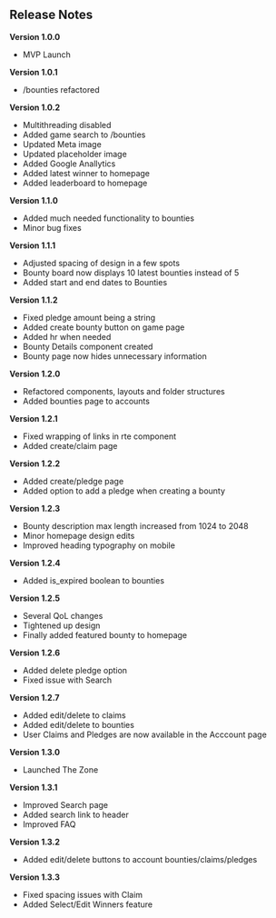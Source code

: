 ## Release Notes

**Version 1.0.0**

-   MVP Launch

**Version 1.0.1**

-   /bounties refactored

**Version 1.0.2**

-   Multithreading disabled
-   Added game search to /bounties
-   Updated Meta image
-   Updated placeholder image
-   Added Google Anallytics
-   Added latest winner to homepage
-   Added leaderboard to homepage

**Version 1.1.0**

-   Added much needed functionality to bounties
-   Minor bug fixes

**Version 1.1.1**

-   Adjusted spacing of design in a few spots
-   Bounty board now displays 10 latest bounties instead of 5
-   Added start and end dates to Bounties

**Version 1.1.2**

-   Fixed pledge amount being a string
-   Added create bounty button on game page
-   Added hr when needed
-   Bounty Details component created
-   Bounty page now hides unnecessary information

**Version 1.2.0**

-   Refactored components, layouts and folder structures
-   Added bounties page to accounts

**Version 1.2.1**

-   Fixed wrapping of links in rte component
-   Added create/claim page

**Version 1.2.2**

-   Added create/pledge page
-   Added option to add a pledge when creating a bounty

**Version 1.2.3**

-   Bounty description max length increased from 1024 to 2048
-   Minor homepage design edits
-   Improved heading typography on mobile

**Version 1.2.4**

-   Added is_expired boolean to bounties

**Version 1.2.5**

-   Several QoL changes
-   Tightened up design
-   Finally added featured bounty to homepage

**Version 1.2.6**

-   Added delete pledge option
-   Fixed issue with Search

**Version 1.2.7**

-   Added edit/delete to claims
-   Added edit/delete to bounties
-   User Claims and Pledges are now available in the Acccount page

**Version 1.3.0**

-   Launched The Zone

**Version 1.3.1**

-   Improved Search page
-   Added search link to header
-   Improved FAQ

**Version 1.3.2**

-   Added edit/delete buttons to account bounties/claims/pledges

**Version 1.3.3**

-   Fixed spacing issues with Claim
-   Added Select/Edit Winners feature
